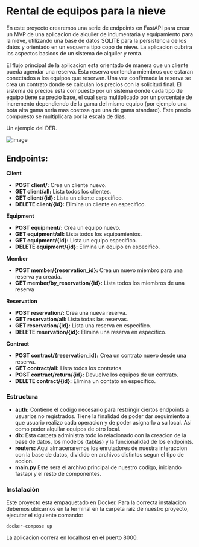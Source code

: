 # Rental de equipos para la nieve

En este proyecto crearemos una serie de endpoints en FastAPI para crear un MVP de una aplicacion de alquiler de indumentaria y equipamiento para la nieve, utilizando una base de datos SQLITE para la persistencia de los datos
y orientado en un esquema tipo copo de nieve. La aplicacion cubrira los aspectos basicos de un sistema de alquiler y renta.

El flujo principal de la aplicacion esta orientado de manera que un cliente pueda agendar una reserva. Esta reserva contendra miembros que estaran conectados a los equipos que reservan. Una vez confirmada la reserva se crea un contrato donde se calculan
los precios con la solicitud final. El sistema de precios esta compuesto por un sistema donde cada tipo de equipo tiene su precio base, el cual sera multiplicado por un porcentaje de incremento dependiendo de la gama del mismo equipo
(por ejemplo una bota alta gama seria mas costosa que una de gama standard). Este precio compuesto se multiplicara por la escala de dias.


Un ejemplo del DER.

![image](https://github.com/fransindi/RENTALV2/assets/83618758/4fd35199-3500-45b1-be6b-f6fd3e4ad1ec)

  


## Endpoints: 

**Client**
- **POST client/:** Crea un cliente nuevo.
- **GET client/all:** Lista todos los clientes.
- **GET client/{id}:** Lista un cliente especifico.
- **DELETE client/{id}:** Elimina un cliente en especifico.

**Equipment**
- **POST equipment/:** Crea un equipo nuevo.
- **GET equipment/all:** Lista todos los equipamientos.
- **GET equipment/{id}:** Lista un equipo especifico.
- **DELETE equipment/{id}:** Elimina un equipo en especifico.

**Member**
- **POST member/{reservation_id}:** Crea un nuevo miembro para una reserva ya creada.
- **GET member/by_reservation/{id}:** Lista todos los miembros de una reserva

**Reservation**
- **POST reservation/:** Crea una nueva reserva.
- **GET reservation/all:** Lista todas las reservas.
- **GET reservation/{id}:** Lista una reserva en especifico.
- **DELETE reservation/{id}:** Elimina una reserva en especifico.

**Contract**
- **POST contract/{reservation_id}:** Crea un contrato nuevo desde una reserva.
- **GET contract/all:** Lista todos los contratos.
- **POST contract/return/{id}:** Devuelve los equipos de un contrato.
- **DELETE contract/{id}:** Elimina un contato en especifico.

### Estructura

- **auth:** Contiene el codigo necesario para restringir ciertos endpoints a usuarios no registrados. Tiene la finalidad de poder dar seguimiento a que usuario realizo cada operacion y de poder asignarlo a su local. Asi como poder alquilar equipos de otro local.
- **db:** Esta carpeta administra todo lo relacionado con la creacion de la base de datos, los modelos (tablas) y la funcionalidad de los endpoints.
- **routers:** Aqui almacenaremos los enrutadores de nuestra interaccion con la base de datos, dividido en archivos distintos segun el tipo de accion.
- **main.py** Este sera el archivo principal de nuestro codigo, iniciando fastapi y el resto de componentes.


### Instalación

Este proyecto esta empaquetado en Docker. 
Para la correcta instalacion debemos ubicarnos en la terminal en la carpeta raiz de nuestro proyecto, ejecutar el siguiente comando:
   
    docker-compose up

La aplicacion correra en localhost en el puerto 8000.
